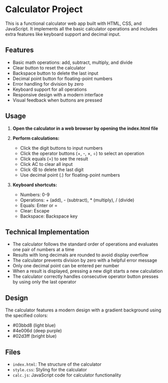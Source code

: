 # Calculator Project

This is a functional calculator web app built with HTML, CSS, and JavaScript. It implements all the basic calculator operations and includes extra features like keyboard support and decimal input.

## Features

- Basic math operations: add, subtract, multiply, and divide
- Clear button to reset the calculator
- Backspace button to delete the last input
- Decimal point button for floating-point numbers
- Error handling for division by zero
- Keyboard support for all operations
- Responsive design with a modern interface
- Visual feedback when buttons are pressed

## Usage

1. **Open the calculator in a web browser by opening the index.html file**
2. **Perform calculations:**
   - Click the digit buttons to input numbers
   - Click the operator buttons (+, -, ×, ÷) to select an operation
   - Click equals (=) to see the result
   - Click AC to clear all input
   - Click ⌫ to delete the last digit
   - Use decimal point (.) for floating-point numbers

3. **Keyboard shortcuts:**
   - Numbers: 0-9
   - Operations: + (add), - (subtract), * (multiply), / (divide)
   - Equals: Enter or =
   - Clear: Escape
   - Backspace: Backspace key

## Technical Implementation

- The calculator follows the standard order of operations and evaluates one pair of numbers at a time
- Results with long decimals are rounded to avoid display overflow
- The calculator prevents division by zero with a helpful error message
- Only one decimal point can be entered per number
- When a result is displayed, pressing a new digit starts a new calculation
- The calculator correctly handles consecutive operator button presses by using only the last operator

## Design

The calculator features a modern design with a gradient background using the specified colors:
- #03bbd8 (light blue)
- #4e006d (deep purple)
- #02d3ff (bright blue)

## Files

- `index.html`: The structure of the calculator
- `style.css`: Styling for the calculator
- `calc.js`: JavaScript code for calculator functionality

